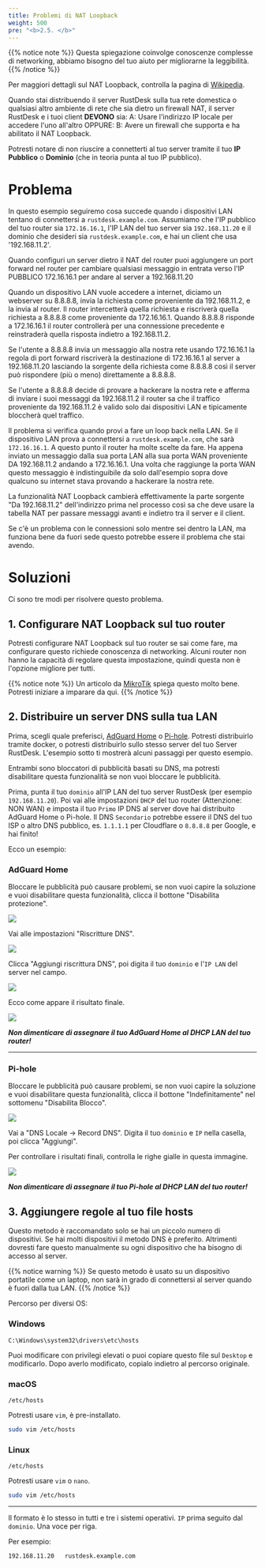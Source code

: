 ```yaml
---
title: Problemi di NAT Loopback
weight: 500
pre: "<b>2.5. </b>"
---
```


{{% notice note %}}
Questa spiegazione coinvolge conoscenze complesse di networking, abbiamo bisogno del tuo aiuto per migliorarne la leggibilità.
{{% /notice %}}


Per maggiori dettagli sul NAT Loopback, controlla la pagina di [Wikipedia](https://en.m.wikipedia.org/wiki/Network_address_translation#NAT_hairpinning).

Quando stai distribuendo il server RustDesk sulla tua rete domestica o qualsiasi altro ambiente di rete che sia dietro un firewall NAT, il server RustDesk e i tuoi client **DEVONO** sia:
A: Usare l'indirizzo IP locale per accedere l'uno all'altro OPPURE:
B: Avere un firewall che supporta e ha abilitato il NAT Loopback.

Potresti notare di non riuscire a connetterti al tuo server tramite il tuo **IP Pubblico** o **Dominio** (che in teoria punta al tuo IP pubblico).

# Problema
In questo esempio seguiremo cosa succede quando i dispositivi LAN tentano di connettersi a `rustdesk.example.com`. Assumiamo che l'IP pubblico del tuo router sia `172.16.16.1`, l'IP LAN del tuo server sia `192.168.11.20` e il dominio che desideri sia `rustdesk.example.com`, e hai un client che usa '192.168.11.2'.

Quando configuri un server dietro il NAT del router puoi aggiungere un port forward nel router per cambiare qualsiasi messaggio in entrata verso l'IP PUBBLICO 172.16.16.1 per andare al server a 192.168.11.20

Quando un dispositivo LAN vuole accedere a internet, diciamo un webserver su 8.8.8.8, invia la richiesta come proveniente da 192.168.11.2, e la invia al router. Il router intercetterà quella richiesta e riscriverà quella richiesta a 8.8.8.8 come proveniente da 172.16.16.1. Quando 8.8.8.8 risponde a 172.16.16.1 il router controllerà per una connessione precedente e reinstraderà quella risposta indietro a 192.168.11.2.

Se l'utente a 8.8.8.8 invia un messaggio alla nostra rete usando 172.16.16.1 la regola di port forward riscriverà la destinazione di 172.16.16.1 al server a 192.168.11.20 lasciando la sorgente della richiesta come 8.8.8.8 così il server può rispondere (più o meno) direttamente a 8.8.8.8.

Se l'utente a 8.8.8.8 decide di provare a hackerare la nostra rete e afferma di inviare i suoi messaggi da 192.168.11.2 il router sa che il traffico proveniente da 192.168.11.2 è valido solo dai dispositivi LAN e tipicamente bloccherà quel traffico.

Il problema si verifica quando provi a fare un loop back nella LAN. Se il dispositivo LAN prova a connettersi a `rustdesk.example.com`, che sarà `172.16.16.1`. A questo punto il router ha molte scelte da fare. Ha appena inviato un messaggio dalla sua porta LAN alla sua porta WAN proveniente DA 192.168.11.2 andando a 172.16.16.1. Una volta che raggiunge la porta WAN questo messaggio è indistinguibile da solo dall'esempio sopra dove qualcuno su internet stava provando a hackerare la nostra rete.

La funzionalità NAT Loopback cambierà effettivamente la parte sorgente "Da 192.168.11.2" dell'indirizzo prima nel processo così sa che deve usare la tabella NAT per passare messaggi avanti e indietro tra il server e il client.

Se c'è un problema con le connessioni solo mentre sei dentro la LAN, ma funziona bene da fuori sede questo potrebbe essere il problema che stai avendo.


# Soluzioni
Ci sono tre modi per risolvere questo problema.

## 1. Configurare NAT Loopback sul tuo router
Potresti configurare NAT Loopback sul tuo router se sai come fare, ma configurare questo richiede conoscenza di networking. Alcuni router non hanno la capacità di regolare questa impostazione, quindi questa non è l'opzione migliore per tutti.

{{% notice note %}}
Un articolo da [MikroTik](https://help.mikrotik.com/docs/display/ROS/NAT#NAT-HairpinNAT) spiega questo molto bene. Potresti iniziare a imparare da qui.
{{% /notice %}}

## 2. Distribuire un server DNS sulla tua LAN
Prima, scegli quale preferisci, [AdGuard Home](https://github.com/AdguardTeam/AdGuardHome/wiki/Docker) o [Pi-hole](https://github.com/pi-hole/docker-pi-hole). Potresti distribuirlo tramite docker, o potresti distribuirlo sullo stesso server del tuo Server RustDesk. L'esempio sotto ti mostrerà alcuni passaggi per questo esempio.

Entrambi sono bloccatori di pubblicità basati su DNS, ma potresti disabilitare questa funzionalità se non vuoi bloccare le pubblicità.

Prima, punta il tuo `dominio` all'IP LAN del tuo server RustDesk (per esempio `192.168.11.20`). Poi vai alle impostazioni `DHCP` del tuo router (Attenzione: NON WAN) e imposta il tuo `Primo` IP DNS al server dove hai distribuito AdGuard Home o Pi-hole. Il DNS `Secondario` potrebbe essere il DNS del tuo ISP o altro DNS pubblico, es. `1.1.1.1` per Cloudflare o `8.8.8.8` per Google, e hai finito!

Ecco un esempio:
### AdGuard Home
Bloccare le pubblicità può causare problemi, se non vuoi capire la soluzione e vuoi disabilitare questa funzionalità, clicca il bottone "Disabilita protezione".

![](images/adguard_home_disable_protection.png)
<br>

Vai alle impostazioni "Riscritture DNS".

![](images/adguard_home_click_dns_rewrites.png)
<br>

Clicca "Aggiungi riscrittura DNS", poi digita il tuo `dominio` e l'`IP LAN` del server nel campo.

![](images/adguard_home_dns_rewrite_dialog.png)

Ecco come appare il risultato finale.

![](images/adguard_home_dns_rewrite_final_result.png)

***Non dimenticare di assegnare il tuo AdGuard Home al DHCP LAN del tuo router!***
<hr>

### Pi-hole
Bloccare le pubblicità può causare problemi, se non vuoi capire la soluzione e vuoi disabilitare questa funzionalità, clicca il bottone "Indefinitamente" nel sottomenu "Disabilita Blocco".

![](images/pi_hole_disable_blocking.png)

Vai a "DNS Locale → Record DNS".
Digita il tuo `dominio` e `IP` nella casella, poi clicca "Aggiungi".

Per controllare i risultati finali, controlla le righe gialle in questa immagine.

![](images/pi_hole_local_dns_dns_records.png)

***Non dimenticare di assegnare il tuo Pi-hole al DHCP LAN del tuo router!***

## 3. Aggiungere regole al tuo file hosts
Questo metodo è raccomandato solo se hai un piccolo numero di dispositivi. Se hai molti dispositivi il metodo DNS è preferito. Altrimenti dovresti fare questo manualmente su ogni dispositivo che ha bisogno di accesso al server.

{{% notice warning %}}
Se questo metodo è usato su un dispositivo portatile come un laptop, non sarà in grado di connettersi al server quando è fuori dalla tua LAN.
{{% /notice %}}

Percorso per diversi OS:

### Windows
```text
C:\Windows\system32\drivers\etc\hosts
```
Puoi modificare con privilegi elevati o puoi copiare questo file sul `Desktop` e modificarlo. Dopo averlo modificato, copialo indietro al percorso originale.

### macOS
```text
/etc/hosts
```
Potresti usare `vim`, è pre-installato.
```sh
sudo vim /etc/hosts
```

### Linux
```text
/etc/hosts
```
Potresti usare `vim` o `nano`.
```sh
sudo vim /etc/hosts
```

<hr>

Il formato è lo stesso in tutti e tre i sistemi operativi. `IP` prima seguito dal `dominio`. Una voce per riga.

Per esempio:
```text
192.168.11.20   rustdesk.example.com
```